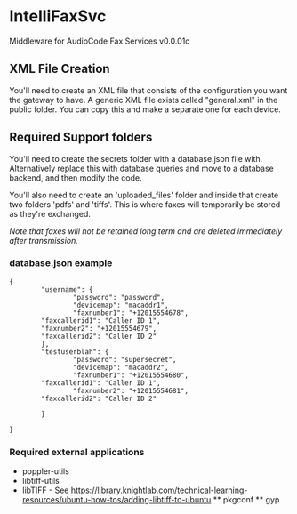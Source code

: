 # IntelliFaxSvc
Middleware for AudioCode Fax Services v0.0.01c

## XML File Creation
You'll need to create an XML file that consists of the configuration you want the gateway to have. A generic XML file exists called "general.xml" in the public folder. You can copy this and make a separate one for each device.

## Required Support folders
You'll need to create the secrets folder with a database.json file with. Alternatively replace this with database queries and move to a database backend, and then modify the code.

You'll also need to create an 'uploaded_files' folder and inside that create two folders 'pdfs' and 'tiffs'. This is where faxes will temporarily be stored as they're exchanged.

*Note that faxes will not be retained long term and are deleted immediately after transmission.*

### database.json example
```
{
        "username": {
                "password": "password",
                "devicemap": "macaddr1",
                "faxnumber1": "+12015554678",
		"faxcallerid1": "Caller ID 1",
		"faxnumber2": "+12015554679",
		"faxcallerid2": "Caller ID 2"
        },
        "testuserblah": {
                "password": "supersecret",
                "devicemap": "macaddr2",
                "faxnumber1": "+12015554680",
		"faxcallerid1": "Caller ID 1",
                "faxnumber2": "+12015554681",
		"faxcallerid2": "Caller ID 2"

        }

}
```


### Required external applications
* poppler-utils
* libtiff-utils
* libTIFF - See https://library.knightlab.com/technical-learning-resources/ubuntu-how-tos/adding-libtiff-to-ubuntu
** pkgconf
** gyp
